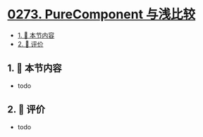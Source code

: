 # [0273. PureComponent 与浅比较](https://github.com/tnotesjs/TNotes.react/tree/main/notes/0273.%20PureComponent%20%E4%B8%8E%E6%B5%85%E6%AF%94%E8%BE%83)

<!-- region:toc -->

- [1. 🎯 本节内容](#1--本节内容)
- [2. 🫧 评价](#2--评价)

<!-- endregion:toc -->

## 1. 🎯 本节内容

- todo

## 2. 🫧 评价

- todo
